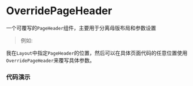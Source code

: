 # OverridePageHeader

一个可覆写的`PageHeader`组件，主要用于分离母版布局和参数设置

> 例如:

我在`Layout`中指定`PageHeader`的位置，然后可以在具体页面代码的任意位置使用`OverridePageHeader`来覆写具体参数。

### 代码演示

<AppCodebox 
  src="src/override-page-header/demo/index" 
  title="基本用法" 
  desc="通过OverridePageHeader的 Container, PageHeader 以及OverridePageHeader来组合使用。" 
/>



